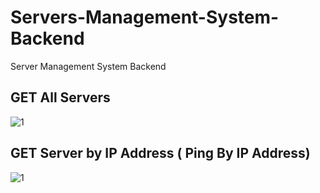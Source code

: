 # Servers-Management-System-Backend
Server Management System Backend

## GET All Servers
![1](https://user-images.githubusercontent.com/57706022/154277440-cd48325a-5413-41cc-905c-9516db5a99cc.png)

## GET Server by IP Address ( Ping By IP Address)
![1](https://user-images.githubusercontent.com/57706022/154278177-47e35371-13b7-4cfe-8720-247fedee2add.png)



